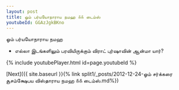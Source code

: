 ```yaml
---
layout: post
title: ஓம் பர்யயோநாராய நமஹ ௧௧ டைம்ஸ்
youtubeId: GGAzJgkBKno
---
```

 
 
 ஓம் பர்யயோநாராய நமஹ  
 
 -  எல்லா இடங்களிலும் பரவியிருக்கும் விராட் புர்ஷாவின் ஆன்மா யார்? 
 
  
 
  
 
 
 
 
 
 


{% include youtubePlayer.html id=page.youtubeId %}
 
[Next]({{ site.baseurl }}{% link  split1/_posts/2012-12-24-ஓம் சர்க்கரை சூசம்க்ஷேபய விஸ்தாராய நமஹ ௧௧ டைம்ஸ்.md%})
 
